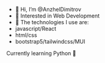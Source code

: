 - 👋 Hi, I’m @AnzhelDimitrov
- 👀 Interested in Web Development 
- 🌱 The technologies I use are:
- javascript/React
- html/css
- bootstrap5/tailwindcss/MUI

Currently learning Python 🐍


<!---
AnzhelDimitrov/AnzhelDimitrov is a ✨ special ✨ repository because its `README.md` (this file) appears on your GitHub profile.
You can click the Preview link to take a look at your changes.
--->
